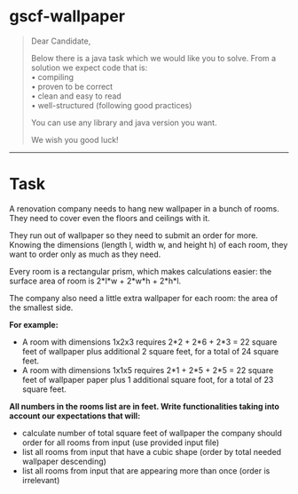 # gscf-wallpaper
> Dear Candidate,
>
> Below there is a java task which we would like you to solve. From a solution we expect code that is:    
>     • compiling    
>     • proven to be correct   
>     • clean and easy to read    
>     • well-structured (following good practices)
>
> You can use any library and java version you want.
>
> We wish you good luck!

---

# Task

A renovation company needs to hang new wallpaper in a bunch of rooms. They need to cover even the floors and ceilings with it.

They run out of wallpaper so they need to submit an order for more. Knowing the dimensions (length l, width w, and height h) of each room, they want to order only as much as they need.

Every room is a rectangular prism, which makes calculations easier: the surface area of room is 2\*l\*w + 2\*w\*h + 2\*h\*l.

The company also need a little extra wallpaper for each room: the area of the smallest side.

**For example:**
- A room with dimensions 1x2x3 requires 2\*2 + 2\*6 + 2\*3 = 22 square feet of wallpaper plus additional 2 square feet, for a total of 24 square feet.
- A room with dimensions 1x1x5 requires 2\*1 + 2\*5 + 2\*5 = 22 square feet of wallpaper paper plus 1 additional square foot, for a total of 23 square feet.

**All numbers in the rooms list are in feet. Write functionalities taking into account our expectations that will:**
- calculate number of total square feet of wallpaper the company should order for all rooms from input (use provided input file)
- list all rooms from input that have a cubic shape (order by total needed wallpaper descending)
- list all rooms from input that are appearing more than once (order is irrelevant)

